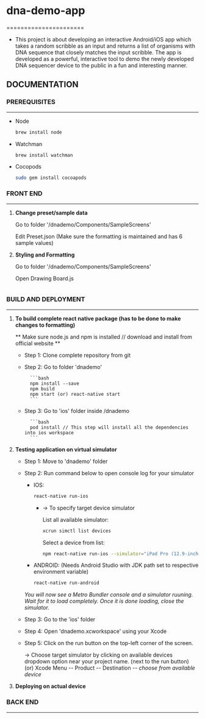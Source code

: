 # dna-demo-app
======================
- This project is about developing an interactive Android/iOS app which takes a random scribble as an input and returns a list of organisms with DNA sequence that closely matches the input scribble. The app is developed as a powerful, interactive tool to demo the newly developed DNA sequencer device to the public in a fun and interesting manner.

## DOCUMENTATION

### PREREQUISITES
-------------
- Node

    ```bash
    brew install node
    ```

- Watchman

    ```bash
    brew install watchman
    ```

- Cocopods

    ```bash
    sudo gem install cocoapods
    ```

### FRONT END
-------------

1. **Change preset/sample data**

    Go to folder '/dnademo/Components/SampleScreens'

    Edit Preset.json (Make sure the formatting is maintained and has 6 sample values)

2. **Styling and Formatting**

    Go to folder '/dnademo/Components/SampleScreens'

    Open Drawing Board.js
    
    ~~~Mention line numbers or code blocks to be edited~~~

### BUILD AND DEPLOYMENT
-------------

1. **To build complete react native package (has to be done to make changes to formatting)**

    ** Make sure node.js and npm is installed // download and install from official website **

    - Step 1: Clone complete repository from git
    - Step 2: Go to folder 'dnademo'

            ```bash
            npm install --save
            npm build
            npm start (or) react-native start 
            ```
    - Step 3: Go to 'ios' folder inside /dnademo

            ```bash
            pod install // This step will install all the dependencies into ios workspace
            ```

2. **Testing application on virtual simulator**

    - Step 1: Move to 'dnademo' folder
    - Step 2: Run command below to open console log for your simulator

        - IOS:

            ```bash
            react-native run-ios
            ```

            * -> To specify target device simulator

                List all available simulator:

                ```bash
                xcrun simctl list devices
                ```

                Select a device from list:

                ```bash
                npm react-native run-ios --simulator="iPad Pro (12.9-inch) (3rd generation)"
                ```

        - ANDROID: (Needs Android Studio with JDK path set to respective environment variable)

            ```bash
            react-native run-android
            ```
        *You will now see a Metro Bundler console and a simulator ruuning. Wait for it to load completely. Once it is done loading, close the simulator.*

    - Step 3: Go to the 'ios' folder
    - Step 4: Open 'dnademo.xcworkspace' using your Xcode
    - Step 5: Click on the run button on the top-left corner of the screen.

        -> Choose target simulator by clicking on available devices dropdown option near your project name. (next to the run button)
            (or) Xcode Menu -- Product -- Destination -- *choose from available device*

3. **Deploying on actual device**

### BACK END
-------------